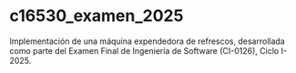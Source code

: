 # c16530_examen_2025
Implementación de una máquina expendedora de refrescos, desarrollada como parte del Examen Final de Ingeniería de Software (CI-0126), Ciclo I-2025.
